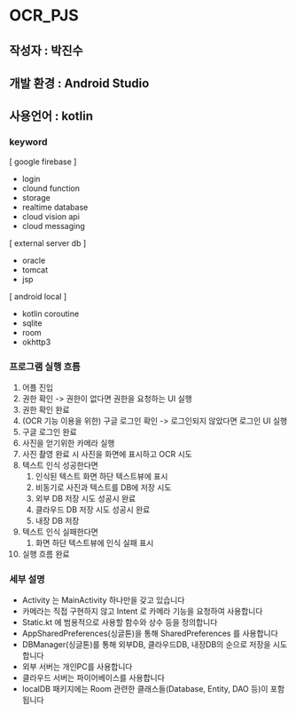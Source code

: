 # OCR_PJS

## 작성자 : 박진수
## 개발 환경 : Android Studio
## 사용언어 : kotlin

### keyword
[ google firebase ]  
- login  
- clound function  
- storage  
- realtime database  
- cloud vision api  
- cloud messaging
  
[ external server db ]  
- oracle
- tomcat
- jsp

[ android local ]  
- kotlin coroutine  
- sqlite  
- room  
- okhttp3  

### 프로그램 실행 흐름
1. 어플 진입
2. 권한 확인 -> 권한이 없다면 권한을 요청하는 UI 실행
3. 권한 확인 완료
4. (OCR 기능 이용을 위한) 구글 로그인 확인 -> 로그인되지 않았다면 로그인 UI 실행
5. 구글 로그인 완료
6. 사진을 얻기위한 카메라 실행
7. 사진 촬영 완료 시 사진을 화면에 표시하고 OCR 시도  
  1. 텍스트 인식 성공한다면  
      1. 인식된 텍스트 화면 하단 텍스트뷰에 표시  
      2. 비동기로 사진과 텍스트를 DB에 저장 시도  
      3. 외부 DB 저장 시도 성공시 완료  
      4. 클라우드 DB 저장 시도 성공시 완료  
      5. 내장 DB 저장  
  2. 텍스트 인식 실패한다면  
      1. 화면 하단 텍스트뷰에 인식 실패 표시
8. 실행 흐름 완료
    
### 세부 설명
- Activity 는 MainActivity 하나만을 갖고 있습니다
- 카메라는 직접 구현하지 않고 Intent 로 카메라 기능을 요청하여 사용합니다
- Static.kt 에 범용적으로 사용할 함수와 상수 등을 정의합니다
- AppSharedPreferences(싱글톤)을 통해 SharedPreferences 를 사용합니다
- DBManager(싱글톤)를 통해 외부DB, 클라우드DB, 내장DB의 순으로 저장을 시도합니다
- 외부 서버는 개인PC를 사용합니다
- 클라우드 서버는 파이어베이스를 사용합니다
- localDB 패키지에는 Room 관련한 클래스들(Database, Entity, DAO 등)이 포함됩니다
